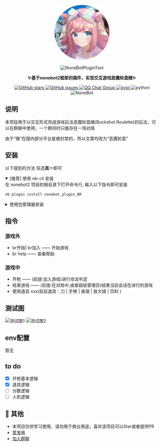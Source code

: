 <!-- markdownlint-disable MD026 MD031 MD033 MD036 MD041 MD046 MD051 MD050-->
<div align="center">
  <img src="https://raw.githubusercontent.com/Agnes4m/nonebot_plugin_l4d2_server/main/image/logo.png" width="180" height="180"  alt="AgnesDigitalLogo">
  <br>
  <p><img src="https://s2.loli.net/2022/06/16/xsVUGRrkbn1ljTD.png" width="240" alt="NoneBotPluginText"></p>
</div>

<div align="center">

__✨基于nonebot2框架的插件，实现交互游戏恶魔轮盘赌✨__

<a href="https://github.com/Agnes4m/nonebot_plugin_BR/stargazers">
        <img alt="GitHub stars" src="https://img.shields.io/github/stars/Agnes4m/nonebot_plugin_BR" alt="stars">
</a>
<a href="https://github.com/Agnes4m/nonebot_plugin_BR/issues">
        <img alt="GitHub issues" src="https://img.shields.io/github/issues/Agnes4m/nonebot_plugin_BR" alt="issues">
</a>
<a href="https://jq.qq.com/?_wv=1027&k=HdjoCcAe">
        <img src="https://img.shields.io/badge/QQ%E7%BE%A4-399365126-orange?style=flat-square" alt="QQ Chat Group">
</a>
<a href="https://pypi.python.org/pypi/nonebot_plugin_BR">
        <img src="https://img.shields.io/pypi/v/nonebot_plugin_BR.svg" alt="pypi">
</a>
    <img src="https://img.shields.io/badge/python-3.9+-blue.svg" alt="python">
    <img src="https://img.shields.io/badge/nonebot-2.1.0+-red.svg" alt="NoneBot">
</div>

## 说明

本项目用于以交互形式完成游戏玩法恶魔轮盘赌(Buckshot Roulette)的玩法，可以在群聊中使用，一个群同时只能存在一场对局

由于“赌”在国内部分平台是被封禁的，所以文案均改为“恶魔轮盘”

## 安装

以下提到的方法 任选**其一**即可

<details open>
<summary>[推荐] 使用 nb-cli 安装</summary>
在 nonebot2 项目的根目录下打开命令行, 输入以下指令即可安装

```bash
nb plugin install nonebot_plugin_BR
```

</details>

<details>
<summary>使用包管理器安装</summary>
在 nonebot2 项目的插件目录下, 打开命令行, 根据你使用的包管理器, 输入相应的安装命令

<details>
<summary>pip</summary>

```bash
pip install nonebot_plugin_BR
```

</details>
<details>
<summary>pdm</summary>

```bash
pdm add nonebot_plugin_BR
```

</details>
<details>
<summary>poetry</summary>

```bash
poetry add nonebot_plugin_BR
```

</details>
<details>
<summary>conda</summary>

```bash
conda install nonebot_plugin_BR
```

</details>
</details>

## 指令

### 游戏外

- br开始| br加入 —— 开始游戏
- br help —— 查看帮助

### 游戏中

- 开枪 —— (前提:加入游戏)进行攻击判定
- 结束游戏 —— (前提:在对局中,或者超级管理员)结束当前会话在进行的游戏
- 使用道具 xxx(目前道具：刀 | 手铐 | 香烟 | 放大镜 | 饮料 )

## 测试图

![测试图1](./img/test2.png)
![测试图2](./img/test1.png)

## env配置

暂无

## to do

- [x] 开枪基本逻辑
- [x] 道具逻辑
- [ ] 分数逻辑
- [ ] 人机逻辑

## 🙈 其他

- 本项目仅供学习使用，请勿用于商业用途，喜欢该项目可以Star或者提供PR
- [爱发电](https://ifdian.net/a/agnes_digital/plan)
- [加入群聊](https://jq.qq.com/?_wv=1027&k=HdjoCcAe)

